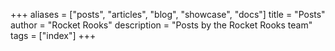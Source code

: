 +++
aliases = ["posts", "articles", "blog", "showcase", "docs"]
title = "Posts"
author = "Rocket Rooks"
description = "Posts by the Rocket Rooks team"
tags = ["index"]
+++
